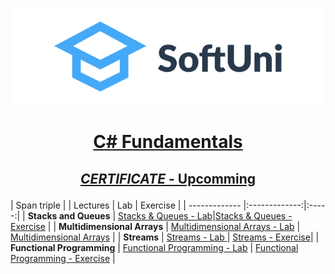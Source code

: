 <p align="center"><img src="https://github.com/blazarow09/ProgrammingBasicsWithCsharp/blob/master/img/logo.png" /></p>

# <a href="https://softuni.bg/"><p align="center">C# Fundamentals<p></a>

## <p align="center"> <a href="https://softuni.bg/" > *CERTIFICATE* - Upcomming</a> </p>
|  Span <td colspan=3>triple  |
| Lectures       | Lab           | Exercise  |
| ------------- |:-------------:|:-----:|
| **Stacks and Queues** | [Stacks & Queues - Lab](https://github.com/blazarow09/CSharpFundamentals/tree/master/C%23%20Advanced/StackAndQueue-Lab)|[Stacks & Queues - Exercise](https://github.com/blazarow09/CSharpFundamentals/tree/master/C%23%20Advanced/StackAndQueue-Exercise)  |
| **Multidimensional Arrays** | [Multidimensional Arrays - Lab](https://github.com/blazarow09/CSharpFundamentals/tree/master/C%23%20Advanced/Multidimensional%20Arrays%20-%20Lab) | [Multidimensional Arrays]() |
| **Streams** | [Streams - Lab ]() | [Streams - Exercise]()|
| **Functional Programming** | [Functional Programming - Lab]() | [Functional Programming - Exercise]() |

[logo]: https://github.com/blazarow09/ProgrammingBasicsWithCsharp/blob/master/img/softuni-code-wizard.png "//"